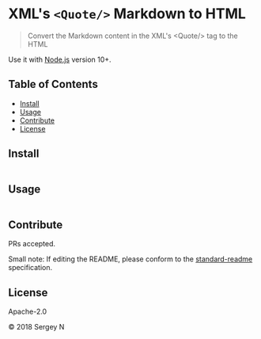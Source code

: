 # XML's `<Quote/>` Markdown to HTML


> Convert the Markdown content in the XML&#39;s &lt;Quote/&gt; tag to the HTML

Use it with [Node.js](https://nodejs.org/) version 10+.


## Table of Contents

- [Install](#install)
- [Usage](#usage)
- [Contribute](#contribute)
- [License](#license)

## Install

```
```

## Usage

```
```

## Contribute

PRs accepted.

Small note: If editing the README, please conform to the [standard-readme](https://github.com/RichardLitt/standard-readme) specification.

## License

Apache-2.0

© 2018 Sergey N
